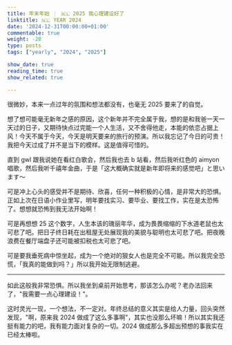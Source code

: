 ```yaml
---
title: 年末年始 ｜ 🇳🇱 2025 我心理建设好了
linktitle: 🇳🇱 YEAR 2024
date: '2024-12-31T00:00:00+01:00'
commentable: true
weight: -20
type: posts
tags: ["yearly", "2024", "2025"]

show_date: true
reading_time: true
show_related: true

---
```


很微妙，本来一点过年的氛围和想法都没有，也毫无 2025 要来了的自觉。

<!--more-->

想了想可能毫无新年之感的原因，这个新年并不完全属于我，想的是和我爸一天一天过的日子，又期待快点过完能一个人生活，又不舍得他走，本能的依恋占据上风！今天不属于今天，今天是明天要来的旅行的预演。所以我忘记了今日的可贵！我把今天过成了并不是当下的模样。这是值得可惜的。

直到 gwl 跟我说她在看红白歌会，然后我也去 b 站看，然后我听红色的 aimyon 唱歌，然后我听千禧年金曲，于是「这大概确实就是新年即将来的感觉吧」と思います～

可是冲上心头的感受并不是期待、欣喜，任何一种积极的心情，是非常大的恐惧。正如上次在日语小作业里写，明年要找实习、要毕业、要找工作，实在是太恐怖了。想想就恐怖到我无法开始啊！

可是再想想 25 这个数字，人生本该的瑰丽年华，成为畏畏缩缩的下水道老鼠也太可悲了吧。把日子终日耗在出租屋无处展现我的美貌与聪明也太可悲了吧。把夜晚浪费在餐厅端盘子还可能被扣税也太可悲了吧。

可是要我垂死病中惊坐起，成为一个绝对的狠女人也是完全不可能。所以我完全恐慌，「我真的能做到吗？」所以我开始无限制逃避。

---

如此这般我非常恐惧。所以我坐到桌前开始思考，那该怎么办呢？老办法回来了，"我需要一点心理建设！"。

这时灵光一现，一个想法，不一定对。年终总结的意义其实是给人力量，回头突然发现，"啊，原来我 2024 做成了这么多事啊"，其实也没那么坏嘛！所以其实我还挺有能力的吧，我有能力面对复杂的一切。2024 做成那么多超出预想的事我实在已经太棒啦。

